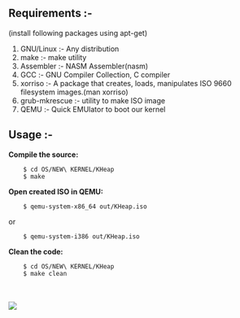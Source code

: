 ## Requirements :-

(install following packages using apt-get)<br/>
1) GNU/Linux :-  Any distribution<br/>
2) make :- make utility<br/>
3) Assembler :-  NASM Assembler(nasm)<br/>
4) GCC :-  GNU Compiler Collection, C compiler<br/>
5) xorriso :-  A package that creates, loads, manipulates ISO 9660 filesystem images.(man xorriso)<br/>
6) grub-mkrescue :- utility to make ISO image<br/>
7) QEMU :-  Quick EMUlator to boot our kernel<br/>


## Usage :-<br/>

**Compile the source:**
```
	$ cd OS/NEW\ KERNEL/KHeap
	$ make
```

**Open created ISO in QEMU:**
```
	$ qemu-system-x86_64 out/KHeap.iso
```
or
```
	$ qemu-system-i386 out/KHeap.iso
```
**Clean the code:**
```
	$ cd OS/NEW\ KERNEL/KHeap
	$ make clean
```

<br/>
<br/>
<img src="https://raw.githubusercontent.com/pritamzope/OS/master/NEW%20KERNEL/KHeap/kernel_kheap.png"/>

